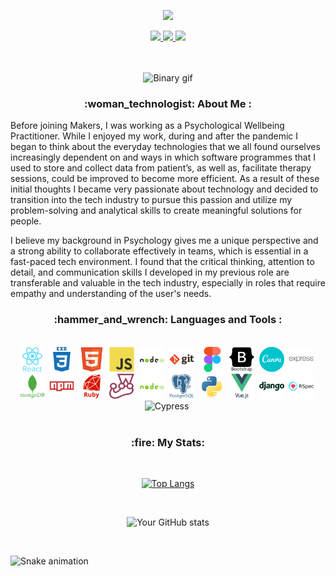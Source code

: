 <p align="center">
  <img src="https://readme-typing-svg.herokuapp.com?center=true&width=1000&height=35&lines=Hello+there%2C+I+am+Caroline+a+full+stack+software+developer%F0%9F%91%8B" />
</p>

<div id="badges" align="center">
<a href="https://www.linkedin.com/in/caroline-amanquah/">
<img src="https://img.shields.io/badge/LinkedIn-0077B5?style=for-the-badge&logo=linkedin&logoColor=white" />
</a>
<a href="https://www.codewars.com/users/CaroAmanq">
<img src="https://img.shields.io/badge/Codewars-B1361E?style=for-the-badge&logo=Codewars&logoColor=white" />
</a>
<a href="https://codepen.io/CarolineAmanq/pens/popular">
<img src="https://img.shields.io/badge/Codepen-000000?style=for-the-badge&logo=codepen&logoColor=white" />
</a>
</div>

<p style="height: 20px;">&nbsp;</p>


<div align="center">
  <img src="https://github.com/Caroline-Amanquah/gif/blob/main/2yEPgPn%20-%20Imgur.gif?raw=true" alt="Binary gif" width="1000" height="300"/>
</div>


<h3 align="center">:woman_technologist: About Me :</h3>

Before joining Makers, I was working as a Psychological Wellbeing Practitioner. While I enjoyed my work, during and after the pandemic I began to think about the everyday technologies that we all found ourselves increasingly dependent on and ways in which software programmes that I used to store and collect data from patient’s, as well as, facilitate therapy sessions, could be improved to become more efficient. As a result of these initial thoughts I became very passionate about technology and decided to transition into the tech industry to pursue this passion and utilize my problem-solving and analytical skills to create meaningful solutions for people.

I believe my background in Psychology gives me a unique perspective and a strong ability to collaborate effectively in teams, which is essential in a fast-paced tech environment. I found that the critical thinking, attention to detail, and communication skills I developed in my previous role are transferable and valuable in the tech industry, especially in roles that require empathy and understanding of the user's needs.


<h3 align="center">:hammer_and_wrench: Languages and Tools :</h3>
<br>

<div align="center">
  <img src="https://github.com/devicons/devicon/blob/master/icons/react/react-original-wordmark.svg" title="React" alt="React" width="40" height="40"/>&nbsp;
  <img src="https://github.com/devicons/devicon/blob/master/icons/css3/css3-plain-wordmark.svg"  title="CSS3" alt="CSS" width="40" height="40"/>&nbsp;
  <img src="https://github.com/devicons/devicon/blob/master/icons/html5/html5-original.svg" title="HTML5" alt="HTML" width="40" height="40"/>&nbsp;
  <img src="https://github.com/devicons/devicon/blob/master/icons/javascript/javascript-original.svg" title="JavaScript" alt="JavaScript" width="40" height="40"/>&nbsp;
  <img src="https://github.com/devicons/devicon/blob/master/icons/nodejs/nodejs-original-wordmark.svg" title="NodeJS" alt="NodeJS" width="40" height="40"/>&nbsp;
  <img src="https://github.com/devicons/devicon/blob/master/icons/git/git-original-wordmark.svg" title="Git" **alt="Git" width="40" height="40"/>&nbsp;
  <img src="https://raw.githubusercontent.com/devicons/devicon/1119b9f84c0290e0f0b38982099a2bd027a48bf1/icons/figma/figma-original.svg" title="Figma" alt="Figma" width="40" height="40"/>&nbsp;
  <img src="https://raw.githubusercontent.com/devicons/devicon/1119b9f84c0290e0f0b38982099a2bd027a48bf1/icons/bootstrap/bootstrap-plain-wordmark.svg" title="Bootstrap" alt="Bootstrap" width="40" height="40"/>&nbsp;
  <img src="https://raw.githubusercontent.com/devicons/devicon/1119b9f84c0290e0f0b38982099a2bd027a48bf1/icons/canva/canva-original.svg" title="Canva" alt="Canva" width="40" height="40"/>&nbsp;
<img src="https://raw.githubusercontent.com/devicons/devicon/1119b9f84c0290e0f0b38982099a2bd027a48bf1/icons/express/express-original-wordmark.svg" title="Express" alt="Express" width="40" height="40"/>&nbsp;
<img src="https://raw.githubusercontent.com/devicons/devicon/1119b9f84c0290e0f0b38982099a2bd027a48bf1/icons/mongodb/mongodb-plain-wordmark.svg" title="MongoDB" alt="MongDB" width="40" height="40"/>&nbsp;
<img src="https://raw.githubusercontent.com/devicons/devicon/1119b9f84c0290e0f0b38982099a2bd027a48bf1/icons/npm/npm-original-wordmark.svg" title="npm" alt="npm" width="40" height="40"/>&nbsp;
<img src="https://raw.githubusercontent.com/devicons/devicon/1119b9f84c0290e0f0b38982099a2bd027a48bf1/icons/ruby/ruby-plain-wordmark.svg" title="Ruby" alt="Ruby" width="40" height="40"/>&nbsp;
<img src="https://raw.githubusercontent.com/devicons/devicon/1119b9f84c0290e0f0b38982099a2bd027a48bf1/icons/jest/jest-plain.svg" title="Jest" alt="Jest" width="40" height="40"/>&nbsp;
<img src="https://raw.githubusercontent.com/devicons/devicon/1119b9f84c0290e0f0b38982099a2bd027a48bf1/icons/nodejs/nodejs-plain-wordmark.svg" title="node.js" alt="node.js" width="40" height="40"/>&nbsp;
<img src="https://raw.githubusercontent.com/devicons/devicon/1119b9f84c0290e0f0b38982099a2bd027a48bf1/icons/postgresql/postgresql-plain-wordmark.svg" title="postgresql" alt="postgresql" width="40" height="40"/>&nbsp;
<img src="https://raw.githubusercontent.com/devicons/devicon/1119b9f84c0290e0f0b38982099a2bd027a48bf1/icons/python/python-original.svg" title="python" alt="python" width="40" height="40"/>&nbsp;
<img src="https://raw.githubusercontent.com/devicons/devicon/1119b9f84c0290e0f0b38982099a2bd027a48bf1/icons/vuejs/vuejs-original-wordmark.svg" title="Vue.js" alt="Vue.js" width="40" height="40"/>&nbsp;
<img src="https://raw.githubusercontent.com/devicons/devicon/1119b9f84c0290e0f0b38982099a2bd027a48bf1/icons/django/django-plain-wordmark.svg" title="Django" alt="Django" width="40" height="40"/>&nbsp;
<img src="https://raw.githubusercontent.com/devicons/devicon/1119b9f84c0290e0f0b38982099a2bd027a48bf1/icons/rspec/rspec-original-wordmark.svg" title="Rspec" alt="Rspec" width="40" height="40"/>&nbsp;
<img src="https://encrypted-tbn0.gstatic.com/images?q=tbn:ANd9GcT8BgjdTl66_z8nPUsyNVJ2KTQIMxLogkmC7At5kZpGH0fz-To3&s" title="Cypress" alt="Cypress" width="40" height="40"/>&nbsp;

</div>

<br>
<h3 align="center">:fire: My Stats:</h3>

<p align="center" My Stats>
</p>

<div align="center">

<br>

[![Top Langs](https://github-readme-stats.vercel.app/api/top-langs/?username=Caroline-Amanquah&layout=compact&theme=vision-friendly-dark)](https://github.com/anuraghazra/github-readme-stats)

<br>

![Your GitHub stats](https://github-readme-stats.vercel.app/api?username=Caroline-Amanquah&show_icons=true)

<br>

</div>

![Snake animation](https://github.com/thepiyushmalhotra/thepiyushmalhotra/blob/output/github-contribution-grid-snake.svg)
